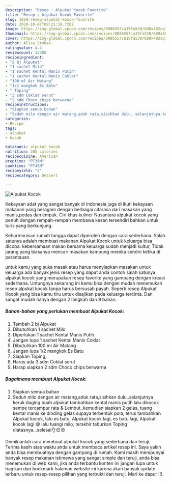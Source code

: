 ```yaml
---
description: "Resep : Alpukat Kocok Favorite"
title: "Resep : Alpukat Kocok Favorite"
slug: 1029-resep-alpukat-kocok-favorite
date: 2020-10-07T09:21:19.720Z
image: https://img-global.cpcdn.com/recipes/0086557ca19fa530/680x482cq70/alpukat-kocok-foto-resep-utama.jpg
thumbnail: https://img-global.cpcdn.com/recipes/0086557ca19fa530/680x482cq70/alpukat-kocok-foto-resep-utama.jpg
cover: https://img-global.cpcdn.com/recipes/0086557ca19fa530/680x482cq70/alpukat-kocok-foto-resep-utama.jpg
author: Alice Stokes
ratingvalue: 4.4
reviewcount: 32380
recipeingredient:
- "2 bj Alpukat"
- "1 sachet Milo"
- "1 sachet Kental Manis Putih"
- "1 sachet Kental Manis Coklat"
- "100 ml Air Matang"
- "1/2 mangkok Es Batu"
- " Toping"
- "3 sdm Coklat serut"
- "2 sdm Choco chips berwarna"
recipeinstructions:
- "Siapkan semua bahan"
- "Seduh milo dengan air matang,aduk rata,sisihkan dulu..selanjutnya keruk daging buah alpukat tambahkan kental manis putih lalu dikocok sampe tercampur rata &amp; Lembut..kemudian siapkan 2 gelas, tuang kental manis ke dinding gelas supaya terbentuk pola, terus tambahkan Alpukat kocok, lalu es batu, Alpukat kocok lagi, es batu lagi, Alpukat kocok lagi 😅 lalu tuangi milo, terakhir taburkan Toping diatasnya...selesai👌😉😉"
categories:
- Recipe
tags:
- alpukat
- kocok

katakunci: alpukat kocok 
nutrition: 205 calories
recipecuisine: American
preptime: "PT36M"
cooktime: "PT45M"
recipeyield: "2"
recipecategory: Dessert

---
```



![Alpukat Kocok](https://img-global.cpcdn.com/recipes/0086557ca19fa530/680x482cq70/alpukat-kocok-foto-resep-utama.jpg)

Kekayaan adat yang sangat banyak di Indonesia juga di ikuti kekayaan makanan yang beragam dengan berbagai citarasa dari masakan yang manis,pedas dan empuk. Ciri khas kuliner Nusantara alpukat kocok yang penuh dengan rempah-rempah membawa kesan tersendiri bahkan untuk turis yang berkunjung.


Keharmonisan rumah tangga dapat diperoleh dengan cara sederhana. Salah satunya adalah membuat makanan Alpukat Kocok untuk keluarga bisa dicoba. kebersamaan makan bersama keluarga sudah menjadi kultur, Tidak jarang yang biasanya mencari masakan kampung mereka sendiri ketika di perantauan.



untuk kamu yang suka masak atau harus menyiapkan masakan untuk keluarga ada banyak jenis resep yang dapat anda contoh salah satunya alpukat kocok yang merupakan resep favorite yang gampang dengan kreasi sederhana. Untungnya sekarang ini kamu bisa dengan mudah menemukan resep alpukat kocok tanpa harus bersusah payah.
Seperti resep Alpukat Kocok yang bisa kamu tiru untuk disajikan pada keluarga tercinta. Dan sangat mudah hanya dengan 2 langkah dan 9 bahan.


<!--inarticleads1-->

##### Bahan-bahan yang perlukan membuat Alpukat Kocok:

1. Tambah 2 bj Alpukat
1. Dibutuhkan 1 sachet Milo
1. Diperlukan 1 sachet Kental Manis Putih
1. Jangan lupa 1 sachet Kental Manis Coklat
1. Dibutuhkan 100 ml Air Matang
1. Jangan lupa 1/2 mangkok Es Batu
1. Siapkan  Toping;
1. Harus ada 3 sdm Coklat serut
1. Harap siapkan 2 sdm Choco chips berwarna




<!--inarticleads2-->

##### Bagaimana membuat  Alpukat Kocok:

1. Siapkan semua bahan
1. Seduh milo dengan air matang,aduk rata,sisihkan dulu..selanjutnya keruk daging buah alpukat tambahkan kental manis putih lalu dikocok sampe tercampur rata &amp; Lembut..kemudian siapkan 2 gelas, tuang kental manis ke dinding gelas supaya terbentuk pola, terus tambahkan Alpukat kocok, lalu es batu, Alpukat kocok lagi, es batu lagi, Alpukat kocok lagi 😅 lalu tuangi milo, terakhir taburkan Toping diatasnya...selesai👌😉😉




Demikianlah cara membuat alpukat kocok yang sederhana dan teruji. Terima kasih atas waktu anda untuk membaca artikel resep ini. Saya yakin anda bisa membuatnya dengan gampang di rumah. Kami masih mempunyai banyak resep makanan istimewa yang sangat simple dan teruji, anda bisa menemukan di web kami, jika anda terbantu konten ini jangan lupa untuk bagikan dan bookmark halaman website ini karena akan banyak update terbaru untuk resep-resep pilihan yang terbukti dan teruji. Mari ke dapur !!!. 
